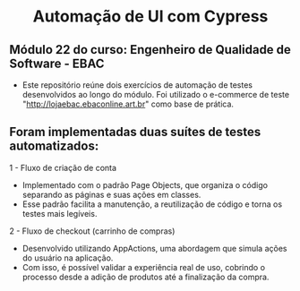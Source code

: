 <h1 align="center"> Automação de UI com Cypress </h1>

## Módulo 22 do curso: Engenheiro de Qualidade de Software - EBAC
- Este repositório reúne dois exercícios de automação de testes desenvolvidos ao longo do módulo. Foi utilizado o e-commerce de teste "http://lojaebac.ebaconline.art.br" como base de prática.

## Foram implementadas duas suítes de testes automatizados:

1 - Fluxo de criação de conta
- Implementado com o padrão Page Objects, que organiza o código separando as páginas e suas ações em classes.
- Esse padrão facilita a manutenção, a reutilização de código e torna os testes mais legíveis.

2 - Fluxo de checkout (carrinho de compras)
- Desenvolvido utilizando AppActions, uma abordagem que simula ações do usuário na aplicação.
- Com isso, é possível validar a experiência real de uso, cobrindo o processo desde a adição de produtos até a finalização da compra.
